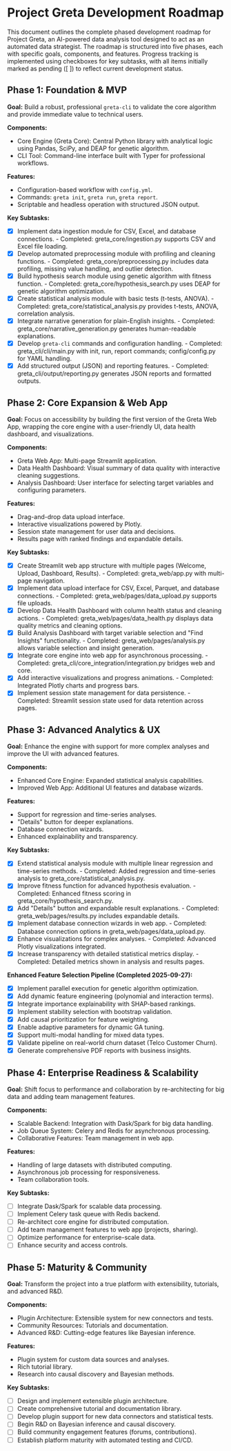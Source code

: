 # Project Greta Development Roadmap

This document outlines the complete phased development roadmap for Project Greta, an AI-powered data analysis tool designed to act as an automated data strategist. The roadmap is structured into five phases, each with specific goals, components, and features. Progress tracking is implemented using checkboxes for key subtasks, with all items initially marked as pending ([ ]) to reflect current development status.

## Phase 1: Foundation & MVP
**Goal:** Build a robust, professional `greta-cli` to validate the core algorithm and provide immediate value to technical users.

**Components:**
- Core Engine (Greta Core): Central Python library with analytical logic using Pandas, SciPy, and DEAP for genetic algorithm.
- CLI Tool: Command-line interface built with Typer for professional workflows.

**Features:**
- Configuration-based workflow with `config.yml`.
- Commands: `greta init`, `greta run`, `greta report`.
- Scriptable and headless operation with structured JSON output.

**Key Subtasks:**
- [x] Implement data ingestion module for CSV, Excel, and database connections. - Completed: greta_core/ingestion.py supports CSV and Excel file loading.
- [x] Develop automated preprocessing module with profiling and cleaning functions. - Completed: greta_core/preprocessing.py includes data profiling, missing value handling, and outlier detection.
- [x] Build hypothesis search module using genetic algorithm with fitness function. - Completed: greta_core/hypothesis_search.py uses DEAP for genetic algorithm optimization.
- [x] Create statistical analysis module with basic tests (t-tests, ANOVA). - Completed: greta_core/statistical_analysis.py provides t-tests, ANOVA, correlation analysis.
- [x] Integrate narrative generation for plain-English insights. - Completed: greta_core/narrative_generation.py generates human-readable explanations.
- [x] Develop `greta-cli` commands and configuration handling. - Completed: greta_cli/cli/main.py with init, run, report commands; config/config.py for YAML handling.
- [x] Add structured output (JSON) and reporting features. - Completed: greta_cli/output/reporting.py generates JSON reports and formatted outputs.

## Phase 2: Core Expansion & Web App
**Goal:** Focus on accessibility by building the first version of the Greta Web App, wrapping the core engine with a user-friendly UI, data health dashboard, and visualizations.

**Components:**
- Greta Web App: Multi-page Streamlit application.
- Data Health Dashboard: Visual summary of data quality with interactive cleaning suggestions.
- Analysis Dashboard: User interface for selecting target variables and configuring parameters.

**Features:**
- Drag-and-drop data upload interface.
- Interactive visualizations powered by Plotly.
- Session state management for user data and decisions.
- Results page with ranked findings and expandable details.

**Key Subtasks:**
- [x] Create Streamlit web app structure with multiple pages (Welcome, Upload, Dashboard, Results). - Completed: greta_web/app.py with multi-page navigation.
- [x] Implement data upload interface for CSV, Excel, Parquet, and database connections. - Completed: greta_web/pages/data_upload.py supports file uploads.
- [x] Develop Data Health Dashboard with column health status and cleaning actions. - Completed: greta_web/pages/data_health.py displays data quality metrics and cleaning options.
- [x] Build Analysis Dashboard with target variable selection and "Find Insights" functionality. - Completed: greta_web/pages/analysis.py allows variable selection and insight generation.
- [x] Integrate core engine into web app for asynchronous processing. - Completed: greta_cli/core_integration/integration.py bridges web and core.
- [x] Add interactive visualizations and progress animations. - Completed: Integrated Plotly charts and progress bars.
- [x] Implement session state management for data persistence. - Completed: Streamlit session state used for data retention across pages.

## Phase 3: Advanced Analytics & UX
**Goal:** Enhance the engine with support for more complex analyses and improve the UI with advanced features.

**Components:**
- Enhanced Core Engine: Expanded statistical analysis capabilities.
- Improved Web App: Additional UI features and database wizards.

**Features:**
- Support for regression and time-series analyses.
- "Details" button for deeper explanations.
- Database connection wizards.
- Enhanced explainability and transparency.

**Key Subtasks:**
- [x] Extend statistical analysis module with multiple linear regression and time-series methods. - Completed: Added regression and time-series analysis to greta_core/statistical_analysis.py.
- [x] Improve fitness function for advanced hypothesis evaluation. - Completed: Enhanced fitness scoring in greta_core/hypothesis_search.py.
- [x] Add "Details" button and expandable result explanations. - Completed: greta_web/pages/results.py includes expandable details.
- [x] Implement database connection wizards in web app. - Completed: Database connection options in greta_web/pages/data_upload.py.
- [x] Enhance visualizations for complex analyses. - Completed: Advanced Plotly visualizations integrated.
- [x] Increase transparency with detailed statistical metrics display. - Completed: Detailed metrics shown in analysis and results pages.

**Enhanced Feature Selection Pipeline (Completed 2025-09-27):**
- [x] Implement parallel execution for genetic algorithm optimization.
- [x] Add dynamic feature engineering (polynomial and interaction terms).
- [x] Integrate importance explainability with SHAP-based rankings.
- [x] Implement stability selection with bootstrap validation.
- [x] Add causal prioritization for feature weighting.
- [x] Enable adaptive parameters for dynamic GA tuning.
- [x] Support multi-modal handling for mixed data types.
- [x] Validate pipeline on real-world churn dataset (Telco Customer Churn).
- [x] Generate comprehensive PDF reports with business insights.

## Phase 4: Enterprise Readiness & Scalability
**Goal:** Shift focus to performance and collaboration by re-architecting for big data and adding team management features.

**Components:**
- Scalable Backend: Integration with Dask/Spark for big data handling.
- Job Queue System: Celery and Redis for asynchronous processing.
- Collaborative Features: Team management in web app.

**Features:**
- Handling of large datasets with distributed computing.
- Asynchronous job processing for responsiveness.
- Team collaboration tools.

**Key Subtasks:**
- [ ] Integrate Dask/Spark for scalable data processing.
- [ ] Implement Celery task queue with Redis backend.
- [ ] Re-architect core engine for distributed computation.
- [ ] Add team management features to web app (projects, sharing).
- [ ] Optimize performance for enterprise-scale data.
- [ ] Enhance security and access controls.

## Phase 5: Maturity & Community
**Goal:** Transform the project into a true platform with extensibility, tutorials, and advanced R&D.

**Components:**
- Plugin Architecture: Extensible system for new connectors and tests.
- Community Resources: Tutorials and documentation.
- Advanced R&D: Cutting-edge features like Bayesian inference.

**Features:**
- Plugin system for custom data sources and analyses.
- Rich tutorial library.
- Research into causal discovery and Bayesian methods.

**Key Subtasks:**
- [ ] Design and implement extensible plugin architecture.
- [ ] Create comprehensive tutorial and documentation library.
- [ ] Develop plugin support for new data connectors and statistical tests.
- [ ] Begin R&D on Bayesian inference and causal discovery.
- [ ] Build community engagement features (forums, contributions).
- [ ] Establish platform maturity with automated testing and CI/CD.